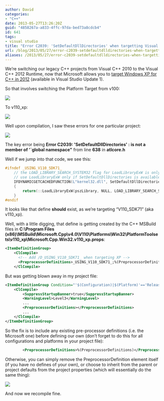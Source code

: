```yaml
---
author: David
categories:
- "C++"
date: 2013-05-27T13:26:20Z
guid: "4858267a-a833-4ffc-97da-bed73a8cdcb4"
id: 641
tags:
- visual studio
title: "Error C2039: 'SetDefaultDllDirectories' when targetting Visual Studio 2012 Windows XP C++ Runtime"
url: /blog/2013/05/27/error-c2039-setdefaultdlldirectories-when-targetting-visual-studio-2012-windows-xp-c-runtime/
aliases: /2013/05/27/error-c2039-setdefaultdlldirectories-when-targetting-visual-studio-2012-windows-xp-c-runtime/
---
```


We’re switching our legacy C++ projects from Visual C++ 2010 to the Visual C++ 2012 Runtime, now that Microsoft allows you to [target Windows XP for C++ in 2012](https://blogs.msdn.com/b/vcblog/archive/2012/10/08/10357555.aspx "target Windows XP for C++ in 2012") (available in Visual Studio Update 1).

So that involves switching the Platform Target from v100:

![](/wp-content/uploads/2013/05/image.png)

To v110_xp:

![](/wp-content/uploads/2013/05/image1.png)

Well upon compilation, I saw these errors for one particular project:

![](/wp-content/uploads/2013/05/image2.png)

The key error being **Error C2039: 'SetDefaultDllDirectories' : is not a member of '\`global namespace"** from line **638** in **atlcore.h**

Well if we jump into that code, we see this:

```cpp
#ifndef _USING_V110_SDK71_
    // the LOAD_LIBRARY_SEARCH_SYSTEM32 flag for LoadLibraryExW is only supported if the DLL-preload fixes are installed, so
    // use LoadLibraryExW only if SetDefaultDllDirectories is available (only on Win8, or with KB2533623 on Vista and Win7)...
    IFDYNAMICGETCACHEDFUNCTION(L"kernel32.dll", SetDefaultDllDirectories, pfSetDefaultDllDirectories)
    {
        return(::LoadLibraryExW(pszLibrary, NULL, LOAD_LIBRARY_SEARCH_SYSTEM32));
    }
#endif
```

It looks like that define **should** exist, as we’re targeting “V110\_SDK71” (aka v110\_xp).

Well, with a little digging, that define is getting created by the C++ MSBuild files in **C:\Program Files (x86)\MSBuild\Microsoft.Cpp\v4.0\V110\Platforms\Win32\PlatformToolsets\v110\_xp\Microsoft.Cpp.Win32.v110\_xp.props**:

```xml
<ItemDefinitionGroup>
    <ClCompile>
      <!-- Add /D_USING_V110_SDK71_ when targeting XP -->
      <PreprocessorDefinitions>_USING_V110_SDK71_;%(PreprocessorDefinitions)</PreprocessorDefinitions>
    </ClCompile>
```

But was getting blown away in my project file:

```xml
<ItemDefinitionGroup Condition="'$(Configuration)|$(Platform)'=='Release|Win32'">
    <ClCompile>
        <SuppressStartupBanner>true</SuppressStartupBanner>
        <WarningLevel>Level3</WarningLevel>
        ...
        <PreprocessorDefinitions></PreprocessorDefinitions>
        ...
    </ClCompile>
</ItemDefinitionGroup>
```

So the fix is to include any existing pre-processor definitions (i.e. the Microsoft one) before defining our own (don’t forget to do this for all configurations and platforms in your project file):

```xml
        <PreprocessorDefinitions>%(PreprocessorDefinitions)</PreprocessorDefinitions>
```

Otherwise, you can simply remove the PreprocessorDefinition element itself (if you have no defines of your own), or choose to inherit from the parent or project defaults from the project properties (which will essentially do the same thing):

![](/wp-content/uploads/2013/05/image_thumb3.png)

And now we recompile fine.
